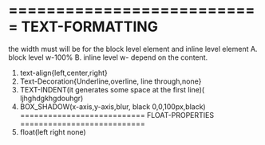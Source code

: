 ===========================
TEXT-FORMATTING
===========================
the width must will be for the block level element and inline level element
A. block level w-100%
B. inline level w- depend on the content.
1. text-align{left,center,right}
2. Text-Decoration{Underline,overline, line through,none}
3. TEXT-INDENT(it generates some space at the first line)(               ljhghdgkhgdouhgr)
4. BOX_SHADOW(x-axis,y-axis,blur, black 0,0,100px,black)
===========================
FLOAT-PROPERTIES
===========================
1. float(left right none)